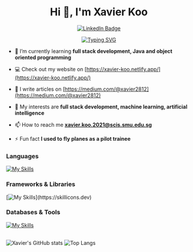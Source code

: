 <div align="center">
  <h1 align="center">Hi 👋, I'm Xavier Koo</h1>
 <div id="badges">
  <a href="https://www.linkedin.com/in/chong-jie-mi/">
    <img src="https://img.shields.io/badge/LinkedIn-blue?style=for-the-badge&logo=linkedin&logoColor=white" alt="LinkedIn Badge"/>
  </a>
</div>

[![Typing SVG](https://readme-typing-svg.herokuapp.com?center=true&lines=Aspiring+Software+Engineer;SMU+Information+Systems+Student)](https://git.io/typing-svg)
</div>

- 🌱 I’m currently learning **full stack development, Java and object oriented programming**

- 💻 Check out my website on [https://xavier-koo.netlify.app/](https://xavier-koo.netlify.app/)

- 📝 I write articles on [https://medium.com/@xavier2812](https://medium.com/@xavier2812)

- 🔭 My interests are **full stack development, machine learning, artificial intelligence**

- 📫 How to reach me **xavier.koo.2021@scis.smu.edu.sg**

- ⚡ Fun fact **I used to fly planes as a pilot trainee**

### Languages 
[![My Skills](https://skillicons.dev/icons?i=html,css,js,py,php)](https://skillicons.dev)

### Frameworks & Libraries
[![My Skills](https://skillicons.dev/icons?i=bootstrap,react,vue,jest,nodejs,express,)](https://skillicons.dev)

### Databases & Tools
[![My Skills](https://skillicons.dev/icons?i=mongodb,mysql,heroku,netlify,figma,git,github)](https://skillicons.dev)
<br />  <br />

![Xavier's GitHub stats](https://github-readme-stats.vercel.app/api?username=xavierkoo&show_icons=true&&theme=buefy&locale=en)
![Top Langs](https://github-readme-stats.vercel.app/api/top-langs/?username=xavierkoo&langs_count=6&layout=compact&theme=buefy&hide_border=true&exclude_repo=facebook-human-or-robots-kaggle)
